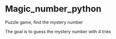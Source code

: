 # Magic_number_python
Puzzle
game, find the mystery number

The goal is to guess the mystery number with 4 tries
